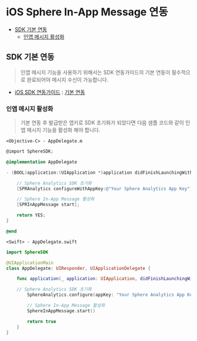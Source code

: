 # iOS Sphere In-App Message 연동

* [SDK 기본 연동](#SDK-기본-연동)
  * [인앱 메시지 활성화](#인앱-메시지-활성화)

## SDK 기본 연동

> 인앱 메시지 기능을 사용하기 위해서는 SDK 연동가이드의 기본 연동이 필수적으로 완료되어야 메시지 수신이 가능합니다.

* [iOS SDK 연동가이드](https://github.com/tand-git/ios-sdk) : [기본 연동](https://github.com/tand-git/ios-sdk#기본-연동)

### 인앱 메시지 활성화

> 기본 연동 후 발급받은 앱키로 SDK 초기화가 되었다면 다음 샘플 코드와 같이 인앱 메시지 기능을 활성화 해야 합니다.

`<Objective-C> - AppDelegate.m`

```objectivec
@import SphereSDK;

@implementation AppDelegate

- (BOOL)application:(UIApplication *)application didFinishLaunchingWithOptions:(NSDictionary *)launchOptions {

    // Sphere Analytics SDK 초기화
    [SPRAnalytics configureWithAppKey:@"Your Sphere Analytics App Key"];

    // Sphere In-App Message 활성화
    [SPRInAppMessage start];

    return YES;
}

@end
```

`<Swift> - AppDelegate.swift`

```swift
import SphereSDK

@UIApplicationMain
class AppDelegate: UIResponder, UIApplicationDelegate {

    func application(_ application: UIApplication, didFinishLaunchingWithOptions launchOptions: [UIApplication.LaunchOptionsKey: Any]?) -> Bool {

    // Sphere Analytics SDK 초기화
        SphereAnalytics.configure(appKey: "Your Sphere Analytics App Key");

        // Sphere In-App Message 활성화
        SphereInAppMessage.start()

        return true
    }
}
```
